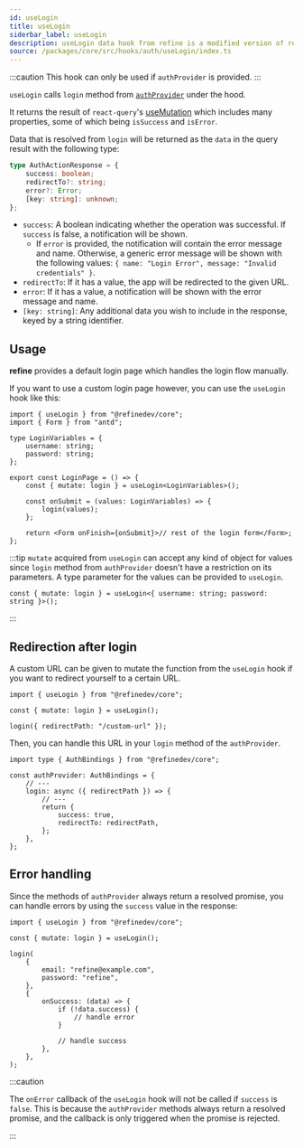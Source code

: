 ```yaml
---
id: useLogin
title: useLogin
siderbar_label: useLogin
description: useLogin data hook from refine is a modified version of react-query's useMutation for authentication.
source: /packages/core/src/hooks/auth/useLogin/index.ts
---
```


:::caution
This hook can only be used if `authProvider` is provided.
:::

`useLogin` calls `login` method from [`authProvider`](/api-reference/core/providers/auth-provider.md) under the hood.

It returns the result of `react-query`'s [useMutation](https://react-query.tanstack.com/reference/useMutation) which includes many properties, some of which being `isSuccess` and `isError`.

Data that is resolved from `login` will be returned as the `data` in the query result with the following type:

```ts
type AuthActionResponse = {
    success: boolean;
    redirectTo?: string;
    error?: Error;
    [key: string]: unknown;
};
```

-   `success`: A boolean indicating whether the operation was successful. If `success` is false, a notification will be shown.
    -   If `error` is provided, the notification will contain the error message and name. Otherwise, a generic error message will be shown with the following values: `{ name: "Login Error", message: "Invalid credentials" }`.
-   `redirectTo`: If it has a value, the app will be redirected to the given URL.
-   `error`: If it has a value, a notification will be shown with the error message and name.
-   `[key: string]`: Any additional data you wish to include in the response, keyed by a string identifier.

## Usage

**refine** provides a default login page which handles the login flow manually.

If you want to use a custom login page however, you can use the `useLogin` hook like this:

```tsx title="pages/customLoginPage"
import { useLogin } from "@refinedev/core";
import { Form } from "antd";

type LoginVariables = {
    username: string;
    password: string;
};

export const LoginPage = () => {
    const { mutate: login } = useLogin<LoginVariables>();

    const onSubmit = (values: LoginVariables) => {
        login(values);
    };

    return <Form onFinish={onSubmit}>// rest of the login form</Form>;
};
```

:::tip
`mutate` acquired from `useLogin` can accept any kind of object for values since `login` method from `authProvider` doesn't have a restriction on its parameters.
A type parameter for the values can be provided to `useLogin`.

```tsx
const { mutate: login } = useLogin<{ username: string; password: string }>();
```

:::

## Redirection after login

A custom URL can be given to mutate the function from the `useLogin` hook if you want to redirect yourself to a certain URL.

```tsx
import { useLogin } from "@refinedev/core";

const { mutate: login } = useLogin();

login({ redirectPath: "/custom-url" });
```

Then, you can handle this URL in your `login` method of the `authProvider`.

```tsx
import type { AuthBindings } from "@refinedev/core";

const authProvider: AuthBindings = {
    // ---
    login: async ({ redirectPath }) => {
        // ---
        return {
            success: true,
            redirectTo: redirectPath,
        };
    },
};
```

## Error handling

Since the methods of `authProvider` always return a resolved promise, you can handle errors by using the `success` value in the response:

```tsx
import { useLogin } from "@refinedev/core";

const { mutate: login } = useLogin();

login(
    {
        email: "refine@example.com",
        password: "refine",
    },
    {
        onSuccess: (data) => {
            if (!data.success) {
                // handle error
            }

            // handle success
        },
    },
);
```

:::caution

The `onError` callback of the `useLogin` hook will not be called if `success` is `false`. This is because the `authProvider` methods always return a resolved promise, and the callback is only triggered when the promise is rejected.

:::
